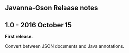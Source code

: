 ## Javanna-Gson Release notes

## 1.0 - 2016 October 15

**First release.**

Convert between JSON documents and Java annotations.